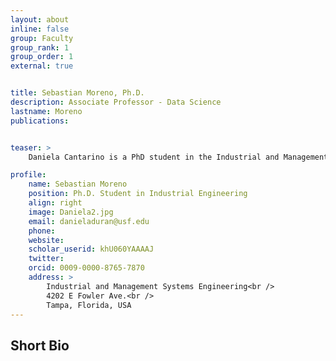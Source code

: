 ```yaml
---
layout: about
inline: false
group: Faculty
group_rank: 1
group_order: 1
external: true


title: Sebastian Moreno, Ph.D.
description: Associate Professor - Data Science 
lastname: Moreno
publications: 


teaser: >
    Daniela Cantarino is a PhD student in the Industrial and Management Systems Engineering department at the University of South Florida, where she also received her BS in 2021. Her research interests include stochastic programming and optimization for large-scale modeling, with a focus on healthcare applications. Currently, she is optimizing kidney transplant allocation systems to improve efficiency and equity in national policies. Her primary advisor is Dr. Jose L. Zayas-Castro, with co-advisor Dr. Jorge Acuna.

profile:
    name: Sebastian Moreno
    position: Ph.D. Student in Industrial Engineering
    align: right
    image: Daniela2.jpg
    email: danieladuran@usf.edu
    phone: 
    website: 
    scholar_userid: khU060YAAAAJ
    twitter: 
    orcid: 0009-0000-8765-7870
    address: >
        Industrial and Management Systems Engineering<br />
        4202 E Fowler Ave.<br />        
        Tampa, Florida, USA
---
```




## Short Bio
